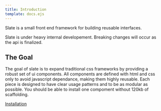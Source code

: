 ```yaml
---
title: Introduction
template: docs.ejs
---
```


<p class="text-l">Slate is a small front end framework for building reusable interfaces.</p>
<p class="alert alert--warning">Slate is under heavy internal developement. Breaking changes will occur as the api is finalized.</p>
<h2>The Goal</h2>
<p>The goal of slate is to expand traditional css frameworks by providing a robust set of ui components. All components are defined with html and css only to avoid javascript dependance, making them highly reusable. Each piece is designed to have clear usage patterns and to be as modular as possible. You should be able to install one compoment without 120kb of scaffolding.</p>

<p><a class="btn btn--m btn--primary" href="docs/installation.html">Installation</a></p>
